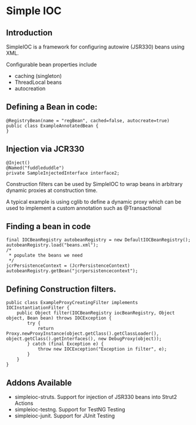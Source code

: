 Simple IOC
=============


Introduction
-------------------

SimpleIOC is a framework for configuring autowire (JSR330) beans using XML.

Configurable bean properties include

* caching (singleton)
* ThreadLocal beans
* autocreation

Defining a Bean in code:
-------------------

	@RegistryBean(name = "regBean", cached=false, autocreate=true)
	public class ExampleAnnotatedBean {
	}


Injection via JCR330
-------------------

	@Inject()
	@Named("fuddleduddle")
	private SampleInjectedInterface interface2;
	

Construction filters can be used by SimpleIOC to wrap beans in arbitrary dynamic proxies at construction time. 

A typical example is using cglib to define a dynamic proxy which can be used to implement a custom annotation such as @Transactional

Finding a bean in code
-------------------

	final IOCBeanRegistry autobeanRegistry = new DefaultIOCBeanRegistry();
	autobeanRegistry.load("beans.xml");
	/*
	 * populate the beans we need
	 */
	jcrPersistenceContext = (JcrPersistenceContext) autobeanRegistry.getBean("jcrpersistencecontext");


Defining Construction filters.  
-------------------

	public class ExampleProxyCreatingFilter implements IOCInstantiationFilter {
		public Object filter(IOCBeanRegistry iocBeanRegistry, Object object, Bean bean) throws IOCException {
			try {
				return Proxy.newProxyInstance(object.getClass().getClassLoader(), object.getClass().getInterfaces(), new DebugProxy(object));
			} catch (final Exception e) {
				throw new IOCException("Exception in filter", e);
			}
		}
	}

Addons Available  
-------------------

* simpleioc-struts.  Support for injection of JSR330 beans into Strut2 Actions
* simpleioc-testng.  Support for TestNG Testing
* simpleioc-junit.   Support for JUnit Testing




